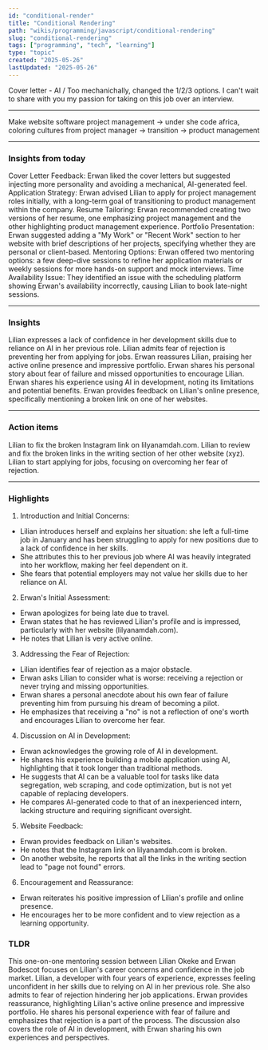 ```yaml
---
id: "conditional-render"
title: "Conditional Rendering"
path: "wikis/programming/javascript/conditional-rendering"
slug: "conditional-rendering"
tags: ["programming", "tech", "learning"]
type: "topic"
created: "2025-05-26"
lastUpdated: "2025-05-26"
---
```

Cover letter - AI / Too mechanichally, changed the 1/2/3 options. 
I can't wait to share with you my passion for taking on this job over an interview.

---

Make website software 
project management → under she code africa, coloring cultures
from project manager → transition → product management

---

### Insights from today
Cover Letter Feedback: Erwan liked the cover letters but suggested injecting more personality and avoiding a mechanical, AI-generated feel.
Application Strategy: Erwan advised Lilian to apply for project management roles initially, with a long-term goal of transitioning to product management within the company.
Resume Tailoring: Erwan recommended creating two versions of her resume, one emphasizing project management and the other highlighting product management experience.
Portfolio Presentation: Erwan suggested adding a "My Work" or "Recent Work" section to her website with brief descriptions of her projects, specifying whether they are personal or client-based.
Mentoring Options: Erwan offered two mentoring options: a few deep-dive sessions to refine her application materials or weekly sessions for more hands-on support and mock interviews.
Time Availability Issue: They identified an issue with the scheduling platform showing Erwan's availability incorrectly, causing Lilian to book late-night sessions.

---

### Insights
Lilian expresses a lack of confidence in her development skills due to reliance on AI in her previous role.
Lilian admits fear of rejection is preventing her from applying for jobs.
Erwan reassures Lilian, praising her active online presence and impressive portfolio.
Erwan shares his personal story about fear of failure and missed opportunities to encourage Lilian.
Erwan shares his experience using AI in development, noting its limitations and potential benefits.
Erwan provides feedback on Lilian's online presence, specifically mentioning a broken link on one of her websites.

---

### Action items
Lilian to fix the broken Instagram link on lilyanamdah.com.
Lilian to review and fix the broken links in the writing section of her other website (xyz).
Lilian to start applying for jobs, focusing on overcoming her fear of rejection.

---

### Highlights

1. Introduction and Initial Concerns: 
- Lilian introduces herself and explains her situation: she left a full-time job in January and has been struggling to apply for new positions due to a lack of confidence in her skills. 
- She attributes this to her previous job where AI was heavily integrated into her workflow, making her feel dependent on it. 
- She fears that potential employers may not value her skills due to her reliance on AI.

2. Erwan's Initial Assessment: 
- Erwan apologizes for being late due to travel. 
- Erwan states that he has reviewed Lilian's profile and is impressed, particularly with her website (lilyanamdah.com). 
- He notes that Lilian is very active online.

3. Addressing the Fear of Rejection: 
- Lilian identifies fear of rejection as a major obstacle. 
- Erwan asks Lilian to consider what is worse: receiving a rejection or never trying and missing opportunities. 
- Erwan shares a personal anecdote about his own fear of failure preventing him from pursuing his dream of becoming a pilot. 
- He emphasizes that receiving a "no" is not a reflection of one's worth and encourages Lilian to overcome her fear.

4. Discussion on AI in Development: 
- Erwan acknowledges the growing role of AI in development. 
- He shares his experience building a mobile application using AI, highlighting that it took longer than traditional methods. 
- He suggests that AI can be a valuable tool for tasks like data segregation, web scraping, and code optimization, but is not yet capable of replacing developers. 
- He compares AI-generated code to that of an inexperienced intern, lacking structure and requiring significant oversight.

5. Website Feedback: 
- Erwan provides feedback on Lilian's websites. 
- He notes that the Instagram link on lilyanamdah.com is broken. 
- On another website, he reports that all the links in the writing section lead to "page not found" errors.

6. Encouragement and Reassurance: 
- Erwan reiterates his positive impression of Lilian's profile and online presence. 
- He encourages her to be more confident and to view rejection as a learning opportunity.

### TLDR
This one-on-one mentoring session between Lilian Okeke and Erwan Bodescot focuses on Lilian's career concerns and confidence in the job market. Lilian, a developer with four years of experience, expresses feeling unconfident in her skills due to relying on AI in her previous role. She also admits to fear of rejection hindering her job applications. Erwan provides reassurance, highlighting Lilian's active online presence and impressive portfolio. He shares his personal experience with fear of failure and emphasizes that rejection is a part of the process. The discussion also covers the role of AI in development, with Erwan sharing his own experiences and perspectives.